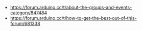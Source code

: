 - https://forum.arduino.cc/t/about-the-groups-and-events-category/847484
- https://forum.arduino.cc/t/how-to-get-the-best-out-of-this-forum/681338
